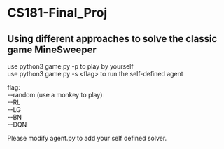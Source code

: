 # CS181-Final_Proj
## Using different approaches to solve the classic game MineSweeper

use python3 game.py -p to play by yourself  
use python3 game.py -s \<flag\> to run the self-defined agent  
  
flag:  
	--random (use a monkey to play)  
	--RL  
	--LG  
	--BN  
	--DQN  

Please modify agent.py to add your self defined solver.
